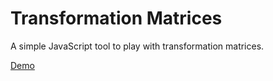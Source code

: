 Transformation Matrices
=======================

A simple JavaScript tool to play with transformation matrices.

[Demo](https://rawgit.com/alexanderdickson/Transformation-Matrix/master/index.html)
